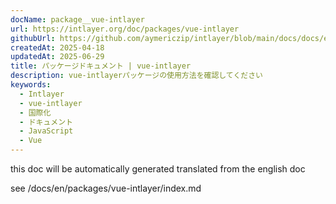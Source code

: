 ```yaml
---
docName: package__vue-intlayer
url: https://intlayer.org/doc/packages/vue-intlayer
githubUrl: https://github.com/aymericzip/intlayer/blob/main/docs/docs/en/packages/vue-intlayer/index.md
createdAt: 2025-04-18
updatedAt: 2025-06-29
title: パッケージドキュメント | vue-intlayer
description: vue-intlayerパッケージの使用方法を確認してください
keywords:
  - Intlayer
  - vue-intlayer
  - 国際化
  - ドキュメント
  - JavaScript
  - Vue
---
```


this doc will be automatically generated translated from the english doc

see /docs/en/packages/vue-intlayer/index.md
